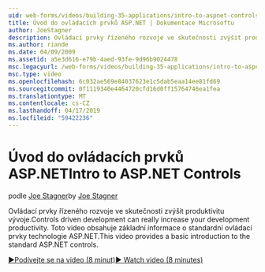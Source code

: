 ```yaml
---
uid: web-forms/videos/building-35-applications/intro-to-aspnet-controls
title: Úvod do ovládacích prvků ASP.NET | Dokumentace Microsoftu
author: JoeStagner
description: Ovládací prvky řízeného rozvoje ve skutečnosti zvýšit produktivitu vývoje. Toto video obsahuje základní informace o standardní ovládací prvky technologie ASP.NET.
ms.author: riande
ms.date: 04/09/2009
ms.assetid: a5e3d616-e79b-4aed-93fe-9d96b9024478
msc.legacyurl: /web-forms/videos/building-35-applications/intro-to-aspnet-controls
msc.type: video
ms.openlocfilehash: 6c032ae569e84037623e1c5dab5eaa14ee81fd69
ms.sourcegitcommit: 0f1119340e4464720cfd16d0ff15764746ea1fea
ms.translationtype: MT
ms.contentlocale: cs-CZ
ms.lasthandoff: 04/17/2019
ms.locfileid: "59422236"
---
```

# <a name="intro-to-aspnet-controls"></a><span data-ttu-id="ba6ea-104">Úvod do ovládacích prvků ASP.NET</span><span class="sxs-lookup"><span data-stu-id="ba6ea-104">Intro to ASP.NET Controls</span></span>

<span data-ttu-id="ba6ea-105">podle [Joe Stagner](https://github.com/JoeStagner)</span><span class="sxs-lookup"><span data-stu-id="ba6ea-105">by [Joe Stagner](https://github.com/JoeStagner)</span></span>

<span data-ttu-id="ba6ea-106">Ovládací prvky řízeného rozvoje ve skutečnosti zvýšit produktivitu vývoje.</span><span class="sxs-lookup"><span data-stu-id="ba6ea-106">Controls driven development can really increase your development productivity.</span></span> <span data-ttu-id="ba6ea-107">Toto video obsahuje základní informace o standardní ovládací prvky technologie ASP.NET.</span><span class="sxs-lookup"><span data-stu-id="ba6ea-107">This video provides a basic introduction to the standard ASP.NET controls.</span></span>

[<span data-ttu-id="ba6ea-108">&#9654;Podívejte se na video (8 minut)</span><span class="sxs-lookup"><span data-stu-id="ba6ea-108">&#9654; Watch video (8 minutes)</span></span>](https://channel9.msdn.com/Blogs/ASP-NET-Site-Videos/intro-to-aspnet-controls)
